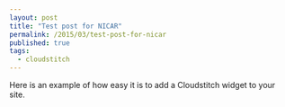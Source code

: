 ```yaml
---
layout: post
title: "Test post for NICAR"
permalink: /2015/03/test-post-for-nicar
published: true
tags:
  - cloudstitch
---
```


Here is an example of how easy it is to add a Cloudstitch widget to your site.

<script src="//static.cloudstitch.io/cloudstitch.js"></script>
<div style="width:100%; height: 300px" widget="visualizations/shaded-usa-map"></div>
